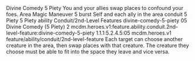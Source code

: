 <ability>
  <name>Divine Comedy</name>
  <cost>5 Piety</cost>
  <flavor>You and your allies swap places to confound your foes.</flavor>
  <keywords>
    <keyword>Area</keyword>
    <keyword>Magic</keyword>
  </keywords>
  <type>Maneuver</type>
  <distance>5 burst</distance>
  <target>Self and each ally in the area</target>
  <metadata>
    <class>conduit</class>
    <cost>5 Piety</cost>
    <cost_amount>5</cost_amount>
    <cost_resource>Piety</cost_resource>
    <feature_type>ability</feature_type>
    <file_dpath>Conduit/2nd-Level Features</file_dpath>
    <item_id>divine-comedy-5-piety</item_id>
    <item_index>05</item_index>
    <item_name>Divine Comedy (5 Piety)</item_name>
    <level>2</level>
    <scc>mcdm.heroes.v1:feature.ability.conduit.2nd-level-feature:divine-comedy-5-piety</scc>
    <scdc>1.1.1:5.2.4.5:05</scdc>
    <source>mcdm.heroes.v1</source>
    <type>feature/ability/conduit/2nd-level-feature</type>
  </metadata>
  <effects>
    <effect type="mundane">Each target can choose another creature in the area, then swap places with that creature. The creature they choose must be able to fit into the space they leave and vice versa.</effect>
  </effects>
</ability>
